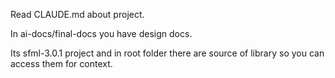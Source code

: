 Read CLAUDE.md about project.

In ai-docs/final-docs you have design docs.

Its sfml-3.0.1 project and in root folder there are source of library so you can access them for context.
